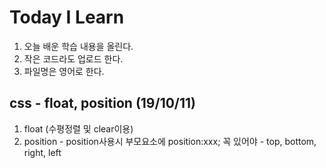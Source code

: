 # Today I Learn
1. 오늘 배운 학습 내용을 올린다.
2. 작은 코드라도 업로드 한다.
3. 파일명은 영어로 한다.

## css - float, position (19/10/11)
1. float (수평정렬 및 clear이용)
2. position - position사용시 부모요소에 position:xxx; 꼭 있어야
            - top, bottom, right, left